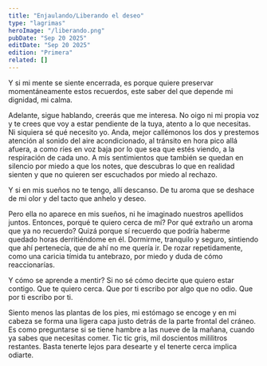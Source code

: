 ```yaml
---
title: "Enjaulando/Liberando el deseo"
type: "lagrimas"
heroImage: "/liberando.png"
pubDate: "Sep 20 2025"
editDate: "Sep 20 2025"
edition: "Primera"
related: []
---
```


Y si mi mente se siente encerrada, es porque quiere preservar momentáneamente estos recuerdos, este saber del que depende mi dignidad, mi calma.

Adelante, sigue hablando, creerás que me interesa. No oigo ni mi propia voz y te crees que voy a estar pendiente de la tuya, atento a lo que necesitas. Ni siquiera sé qué necesito yo. Anda, mejor callémonos los dos y prestemos atención al sonido del aire acondicionado, al tránsito en hora pico allá afuera, a como ríes en voz baja por lo que sea que estés viendo, a la respiración de cada uno. A mis sentimientos que también se quedan en silencio por miedo a que los notes, que descubras lo que en realidad sienten y que no quieren ser escuchados por miedo al rechazo.

Y si en mis sueños no te tengo, allí descanso. De tu aroma que se deshace de mi olor y del tacto que anhelo y deseo.

Pero ella no aparece en mis sueños, ni he imaginado nuestros apellidos juntos. Entonces, porqué te quiero cerca de mí? Por qué extraño un aroma que ya no recuerdo? Quizá porque sí recuerdo que podría haberme quedado horas derritiéndome en él. Dormirme, tranquilo y seguro, sintiendo que ahí pertenecía, que de ahí no me quería ir. De rozar repetidamente, como una caricia tímida tu antebrazo, por miedo y duda de cómo reaccionarías.

Y cómo se aprende a mentir? Si no sé cómo decirte que quiero estar contigo. Que te quiero cerca. Que por ti escribo por algo que no odio. Que por ti escribo por ti.

Siento menos las plantas de los pies, mi estómago se encoge y en mi cabeza se forma una ligera capa justo detrás de la parte frontal del cráneo. Es como preguntarse si se tiene hambre a las nueve de la mañana, cuando ya sabes que necesitas comer. Tic tic gris, mil doscientos mililitros restantes. Basta tenerte lejos para desearte y el tenerte cerca implica odiarte.
